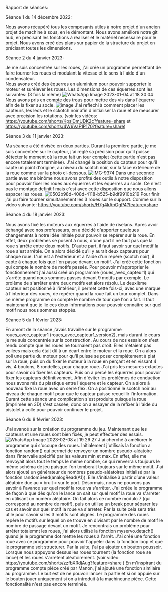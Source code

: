 Rapport de séances:

Séance 1 du 14 décembre 2022:

Nous avons récupéré tous les composants utiles à notre projet d'un ancien projet de machine à sous, en le démontant.
Nous avons amélioré notre git hub, en précisant les fonctions à réaliser et le matériel necessaire pour le projet.
Nous avons créé des plans sur papier de la structure du projet en précisant toutes les dimensions.


Séance 2 du 4 janvier 2023:

Je me suis concentrée sur les roues, j'ai créé un programme permettant de faire tourner les roues et modulant la vitesse et le sens à l'aide d'un condensateur.  
Nous avons créé des équerres en aluminium pour pouvoir supporter le moteur et surélever les roues.
Les dimensions de ces équerres sont les suivantes: (3 fois la même)
![WhatsApp Image 2023-01-04 at 18 30 04](https://user-images.githubusercontent.com/119940151/210615158-91b0050e-1ef6-4d2e-b4c1-8c07a88257fc.jpeg)
Nous avons pris en compte des trous pour mettre des vis dans l'équerre afin de la fixer au socle.
![image](https://user-images.githubusercontent.com/119940151/210615632-26e83154-eaba-4a32-948e-85a3110865f3.png)
J'ai reflechi à comment placer les capteurs, les leds  et le sckotch noir afin d'initialiser la roue et de meusurer avec precision les rotations. (voir les vidéos: https://youtube.com/shorts/KpsiDmUDK2c?feature=share et https://youtube.com/shorts/4W6VaF1P170?feature=share)


Séance 3 du 11 janvier 2023:

Ma séance a été divisée en deux parties. Durant la première partie, je me suis concentrée sur le capteur, j'ai reglé sa précision pour qu'il puisse détecter le moment où la roue fait un tour complet (cette partie n'est pas encore totalement terminée). J'ai changé la position du capteur pour qu'il capte un point d'origine, au niveau du scotch noir, sur la face extérieure de la roue comme sur la photo ci-dessous.
![IMG-9374](https://user-images.githubusercontent.com/119940151/211874066-65351159-db79-4bae-a3e1-ce4ed914d1c7.jpg)
Dans une seconde partie avec ma binôme nous avons profité des outils à notre disposition pour pouvoir fixer les roues aux équerres et les équerres au socle. Ce n'est pas le montage definitif mais c'est avec cette disposition que nous allons espacer les roues.
![0502b98d-408d-4118-b525-b9df9910b219](https://user-images.githubusercontent.com/119940151/211877055-9e89e108-3ac6-492e-bd19-2f3b0c994628.JPG)
Pour finir j'ai pu faire tourner simultanément les 3 roues sur le support. Comme sur la video suivante: https://youtube.com/shorts/H7g4kApOgP4?feature=share 

Séance 4 du 18 janvier 2023:

Nous avons fixé les moteurs aux équerres à l'aide de riselans. Après avoir échangé avec nos professeurs, on a décidé d'apporter quelques changements à notre idée initiale pour pouvoir se repérer sur la roue. En effet, deux problèmes se posent à nous, d'une part il ne faut pas que la roue s'arrête entre deux motifs. D'autre part, il faut savoir sur quel motif la roue s'est arrêtée.
On a alors décidé qu'il y aurait deux capteurs pour chaque roue. L'un est à l'extérieur et à l'aide d'un repère (scotch noir), il capte à chaque fois que l'on passe devant un motif. J'ai créé cette fonction qui compte le nombre de motifs passés. 
Pour pouvoir m'approprier le fonctionnement j'ai aussi créé un programme (roues_avec_capteur1) qui s'arrête quand nous sommes passés devant 9 motifs par exemple. Le prolème de s'arrêter entre deux motifs est alors résolu.
Le deuxième capteur est positionné à l'intérieur, il permet cette fois-ci, avec une marque à l'interieur des roues, de repérer quand la roue fait un tour complet. Dans ce même programme on compte le nombre de tour que l'on a fait. Il faut maintenant que je lie ces deux informations pour pouvoir connaître sur quel motif nous nous sommes stoppés.

Séance 5 du 1 février 2023:

En amont de la séance j'avais travaillé sur le programme roues_avec_capteur1 (roues_avec_capteur1_version2), mais durant le cours je me suis concentrée sur la construction. Au cours de nos essais on s'est rendu compte que les roues ne tournaient pas droit. Elles n'étaient pas voilées mais cela était dû à un écart entre le moteur et la roue. On a alors poli une partie du moteur pour qu'il puisse se poser complétement à plat sur la roue, puis on du fixer le moteur à la roue en perçant et en vissant 4 vis, 4 boulons, 8 rondelles, pour chaque roue.
J'ai pris les mesures extactes pour savoir où fixer les capteurs. Puis on a percé les équerres pour pouvoir fixer les capteurs définitivement. Afin d'éviter les problèmes de conduction nous avons mis du plastique entre l'équerre et le capteur. On a alors à nouveau fixé la roue avec un serre flex. On a positionné le scotch noir au niveau de chaque motif pour que le capteur puisse recueillir l'information.
Durant cette séance une complication s'est produite puisque la roue (imprimée en 3D) s'est cassée, donc on a essayer de la refixer à l'aide du pistolet à colle pour pouvoir continuer le projet.


Séance 6 du 8 février 2023:

J'ai avancé sur la création du programme du jeu. Maintenant que les capteurs et une roues sont bien fixés, je peut effectuer des essais. 
![WhatsApp Image 2023-02-08 at 19 26 27](https://user-images.githubusercontent.com/119940151/217624841-1e67b4ed-a17d-4012-b785-f12be00f2542.jpeg)
J'ai cherché à améliorer le programme qui s'occupe des roues. Initialement j'utilisais la fonction a fonction random() qui permet de renvoyer un nombre pseudo-aléatoire dans l’intervalle spécifié par les valeurs min et max. En effet, elle me renvoyait alors tout le temps le même nombre, ce qui renverrais toujours le même schéma de jeu puisque l'on tomberait toujours sur le même motif. J'ai alors ajouté un générateur de nombres pseudo-aléatoires initialisé par la fonction randomSeed(analogRead(A1)). Elle s'initialise à partir d’une valeur aléatoire due au « bruit » sur le port. Désormais, nous ne pouvons pas savoir à l'avance sur quel motif la roue va s'arrêter.
J'ai créée le programme de façon à que dès qu'on le lance on sait sur quel motif la roue va s'arreter en utilisant un numéro aléatoire. On fait alors ce nombre modulo 7 (qui correspond au nombre de motif), puis on utilise un break pour séparer les cas et savoir sur quel motif la roue va s'arreter. Par la suite cela sera très utile pour savoir si les 3 motifs sont alignés.
Le programme des roues repère le motifs sur lequel on se trouve en divisant par le nombre de motif le nombre de passage devant un motif.
Je rencontrais un problème pour arrêter totalemnt les roues, j'ai alors utilisé la fonction myservo.detach() quand je le programme dot mettre les roues à l'arrêt.
J'ai créé une fonction roue avec ce programme pour pouvoir l'appeler dans la fonction loop et que le programme soit structurer. 
Par la suite, j'ai pu ajouter un bouton poussoir. Lorsque nous appuyons dessus les roues tournent (la fonction roue se lance) et les roues s'arretent aléatoirement. (voir vidéo: https://youtube.com/shorts/zzfbXRdjAug?feature=share )
En m'inspirant du programme compte pièce créé par Manon, j'ai ajouté une fonction similaire au programme. Le but est de ne pouvoir lancer la partie et si on appuie sur le bouton jouer uniquement si on a introduit à la machineune pièce. Cette fonctionalité n'est pas encore terminée. 




